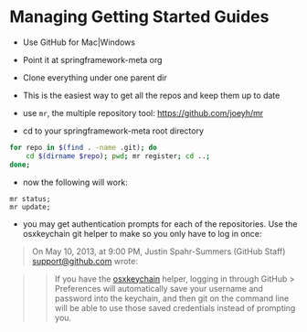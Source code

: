 # Managing Getting Started Guides

- Use GitHub for Mac|Windows
- Point it at springframework-meta org
- Clone everything under one parent dir
- This is the easiest way to get all the repos and keep them up to date

- use `mr`, the multiple repository tool: https://github.com/joeyh/mr
- cd to your springframework-meta root directory
```sh
for repo in $(find . -name .git); do
	cd $(dirname $repo); pwd; mr register; cd ..;
done;
```
- now the following will work:
```
mr status;
mr update;
```

- you may get authentication prompts for each of the repositories. Use the osxkeychain git helper to make so you only have to log in once:

> On May 10, 2013, at 9:00 PM, Justin Spahr-Summers (GitHub Staff) <support@github.com> wrote:

>> If you have the [osxkeychain](https://help.github.com/articles/set-up-git#password-caching) helper, logging in through GitHub > Preferences will automatically save your username and password into the keychain, and then git on the command line will be able to use those saved credentials instead of prompting you.
